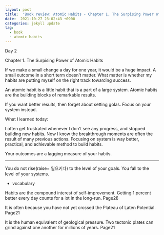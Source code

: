 ```yaml
---
layout: post
title:  "Book review: Atomic Habits - Chapter 1. The Surpising Power of Atomic Habits"
date:  2021-10-27 23:02:43 +0900 
categories: jekyll update
tag:
  - book
  - atomic habits
---
```


Day 2

Chapter 1. The Surpising Power of Atomic Habits

If we make a small change a day for one year, it would be a huge impact. A small outcome in a short term doesn't matter. What matter is whether my habits are putting myself on the right track towarding success.

An atomic habit is a little habit that is a part of a large system. Atomic habits are the building blocks of remarkable results.

If you want better results, then forget about setting golas. Focus on your system instead.

What I learned today:

I often get frustrated whenever I don't see any progress, and stopped building new habits. Now I know the breakthrough moments are often the result of many previous actions. Focusing on system is way better, practical, and achievable method to build habits.

Your outcomes are a lagging measure of your habits.

-------

You do not rise(raise= 일으키다) to the level of your goals. You fall to the level of your systems.

* vocabulary

Habits are the compound interest of self-improvement. Getting 1 percent better every day counts for a lot in the long-run. Page28

It is often because you have not yet crossed the Plateau of Laten Potential. Page21

It is the human equivalent of geological pressure. Two tectonic plates can grind against one another for millions of years. Page21
